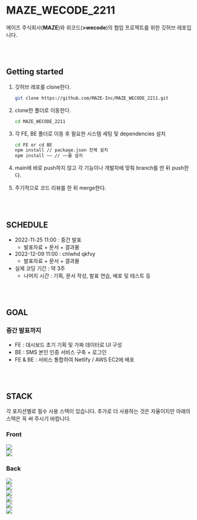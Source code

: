 # MAZE_WECODE_2211 
메이즈 주식회사(**MAZE**)와 위코드(**>wecode**)의 협업 프로젝트를 위한 깃허브 레포입니다.

<br>
<br>

## Getting started  
1. 깃허브 레포를 clone한다.  
    ```bash
    git clone https://github.com/MAZE-Inc/MAZE_WECODE_2211.git
    ```

2. clone한 폴더로 이동한다.  
    ```bash
    cd MAZE_WECODE_2211
    ```

3. 각 FE, BE 폴더로 이동 후 필요한 시스템 세팅 및 dependencies 설치  
    ```bash
    cd FE or cd BE
    npm install // package.json 전체 설치
    npm install ~~ // ~~를 설치 
    ```

4. main에 바로 push하지 않고 각 기능이나 개발자에 맞춰 branch를 딴 뒤 push한다.  

5. 주기적으로 코드 리뷰를 한 뒤 merge한다.  

<br>
<br>

## SCHEDULE  
* 2022-11-25 11:00 : 중간 발표  
  * 발표자료 + 문서 + 결과물  
* 2022-12-09 11:00 : chlwhd qkfvy  
  * 발표자료 + 문서 + 결과물  
* 실제 코딩 기간 : 약 3주  
  * 나머지 시간 : 기획, 문서 작성, 발표 연습, 배포 및 테스트 등  

<br>
<br>

## GOAL
### 중간 발표까지  
* FE : 대시보드 초기 기획 및 가짜 데이터로 UI 구성  
* BE : SMS 본인 인증 서비스 구축 + 로그인
* FE & BE : 서비스 통합하여 Netlify / AWS EC2에 배포

<br>
<br>


## STACK  
각 포지션별로 필수 사용 스택이 있습니다. 추가로 더 사용하는 것은 자율이지만 아래의 스택은 꼭 써 주시기 바랍니다.  

### Front  
![](https://img.shields.io/badge/FRONT-React-61DAFB?style=for-the-badge&logo=React)   
![](https://img.shields.io/badge/FRONT-Netlify-00C7B7?style=for-the-badge&logo=Netlify)   


### Back  
![](https://img.shields.io/badge/BACK-EC2-FF9900?style=for-the-badge&logo=Amazon-EC2)  
![](https://img.shields.io/badge/BACK-Node.js-339933?style=for-the-badge&logo=Node.js)   
![](https://img.shields.io/badge/BACK-Express-000000?style=for-the-badge&logo=Express)     
![](https://img.shields.io/badge/BACK-Sequelize-52B0E7?style=for-the-badge&logo=Sequelize)   
![](https://img.shields.io/badge/BACK-mysql-4479A1?style=for-the-badge&logo=mysql)    
![](https://img.shields.io/badge/BACK-NAVER_SMS-31C954?style=for-the-badge&logo=Naver)   


<br>